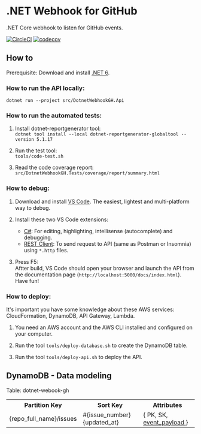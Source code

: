 # .NET Webhook for GitHub

.NET Core webhook to listen for GitHub events.

[![CircleCI](https://circleci.com/gh/marxjmoura/dotnet-webhook-gh/tree/master.svg?style=shield)](https://circleci.com/gh/marxjmoura/dotnet-webhook-gh/tree/master)
[![codecov](https://codecov.io/gh/marxjmoura/dotnet-webhook-gh/branch/master/graph/badge.svg)](https://codecov.io/gh/marxjmoura/dotnet-webhook-gh)

## How to

Prerequisite: Download and install [.NET 6](https://dotnet.microsoft.com/en-us/download/dotnet/6.0).

### How to run the API locally:

`dotnet run --project src/DotnetWebhookGH.Api`

### How to run the automated tests:

1. Install dotnet-reportgenerator tool:  
`dotnet tool install --local dotnet-reportgenerator-globaltool --version 5.1.17`

2. Run the test tool:  
`tools/code-test.sh`

3. Read the code coverage report:  
`src/DotnetWebhookGH.Tests/coverage/report/summary.html`

### How to debug:

1. Download and install [VS Code](https://code.visualstudio.com/download).
The easiest, lightest and multi-platform way to debug.

2. Install these two VS Code extensions:
   - [C#](https://marketplace.visualstudio.com/items?itemName=ms-dotnettools.csharp):
     For editing, highlighting, intellisense (autocomplete) and debugging.
   - [REST Client](https://marketplace.visualstudio.com/items?itemName=humao.rest-client):
     To send request to API (same as Postman or Insomnia) using `*.http` files.

3. Press F5:  
Aftter build, VS Code should open your browser and launch the API
from the documentation page (`http://localhost:5000/docs/index.html`).
Have fun!

### How to deploy:

It's important you have some knowledge about these AWS services: CloudFormation, DynamoDB, API Gateway, Lambda.

1. You need an AWS account and the AWS CLI installed and configured on your computer.

2. Run the tool `tools/deploy-database.sh` to create the DynamoDB table.

3. Run the tool `tools/deploy-api.sh` to deploy the API.

## DynamoDB - Data modeling

Table: dotnet-webook-gh

<table>
  <tr>
    <th>Partition Key</th>
    <th>Sort Key</th>
    <th>Attributes</th>
  <tr>
  <tr>
    <td>{repo_full_name}/issues</td>
    <td>#{issue_number} {updated_at}</td>
    <td>
     {
        PK,
        SK,
        <a href="https://docs.github.com/developers/webhooks-and-events/webhooks/webhook-events-and-payloads#issues">
          event_payload
        </a>
      }
    </td>
  </tr>
</table>
